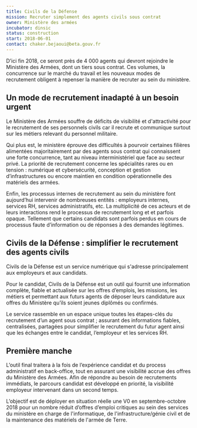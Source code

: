 ```yaml
---
title: Civils de la Défense
mission: Recruter simplement des agents civils sous contrat
owner: Ministère des armées
incubator: dinsic
status: construction
start: 2018-06-01
contact: chaker.bejaoui@beta.gouv.fr
---
```


D’ici fin 2018, ce seront près de 4 000 agents qui devront rejoindre le Ministère des Armées, dont un tiers sous contrat. Ces volumes, la concurrence sur le marché du travail et les nouveaux modes de recrutement obligent à repenser la manière de recruter au sein du ministère.

## Un mode de recrutement inadapté à un besoin urgent

Le Ministère des Armées souffre de déficits de visibilité et d'attractivité pour le recrutement de ses personnels civils car il recrute et communique surtout sur les métiers relevant du personnel militaire.

Qui plus est, le ministère éprouve des difficultés à pourvoir certaines filières alimentées majoritairement par des agents sous contrat qui connaissent une forte concurrence, tant au niveau interministériel que face au secteur privé. La priorité de recrutement concerne les spécialités rares ou en tension : numérique et cybersécurité, conception et gestion d’infrastructures ou encore maintien en condition opérationnelle des matériels des armées.

Enfin, les processus internes de recrutement au sein du ministère font aujourd’hui intervenir de nombreuses entités : employeurs internes, services RH, services administratifs, etc. La multiplicité de ces acteurs et de leurs interactions rend le processus de recrutement long et et parfois opaque. Tellement que certains candidats sont parfois perdus en cours de processus faute d’information ou de réponses à des demandes légitimes.

## Civils de la Défense : simplifier le recrutement des agents civils

Civils de la Défense est un service numérique qui s'adresse principalement aux employeurs et aux candidats. 

Pour le candidat, Civils de la Défense est un outil qui fournit une information complète, fiable et actualisée sur les offres d’emplois, les missions, les métiers et permettant aux futurs agents de  déposer leurs candidature aux offres du Ministère qu’ils soient jeunes diplômés ou confirmés.

Le service rassemble en un espace unique toutes les étapes-clés du recrutement d’un agent sous contrat ; assurant des informations fiables, centralisées, partagées pour simplifier le recrutement du futur agent ainsi que les échanges entre le candidat, l’employeur et les services RH.

## Première manche

L’outil final traitera à la fois de l’expérience candidat et du process administratif en back-office, tout en assurant une visibilité accrue des offres du Ministère des Armées. Afin de répondre au besoin de recrutements immédiats, le parcours candidat est développé en priorité, la visibilité employeur intervenant dans un second temps.

L’objectif est de déployer en situation réelle une V0 en septembre-octobre 2018 pour un nombre réduit d’offres d’emploi critiques au sein des services du ministère en charge de l'informatique, de l'infrastructure/génie civil et de la maintenance des matériels de l'armée de Terre.
